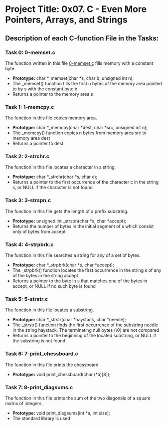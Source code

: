 # Project Title: 0x07. C - Even More Pointers, Arrays, and Strings

## Description of each C-function File in the Tasks:

### Task 0: 0-memset.c
The function written in this file [0-memset.c](https://github.com/GoodnessJames/alx-low_level_programming/blob/master/0x07-pointers_arrays_strings/0-memset.c) fills memory with a constant byte
- **Prototype:** char *_memset(char *s, char b, unsigned int n);
- The _memset() function fills the first n bytes of the memory area pointed to by s with the constant byte b
- Returns a pointer to the memory area s

### Task 1: 1-memcpy.c
The function in this file copies memory area.
- **Prototype:** char *_memcpy(char *dest, char *src, unsigned int n);
- The _memcpy() function copies n bytes from memory area src to memory area dest
- Returns a pointer to dest

### Task 2: 2-strchr.c

The function in this file locates a character in a string.
- **Prototype:** char *_strchr(char *s, char c);
- Returns a pointer to the first occurrence of the character c in the string s, or NULL if the character is not found

### Task 3: 3-strspn.c

The function in this file gets the length of a prefix substring.
- **Prototype:** unsigned int _strspn(char *s, char *accept);
- Returns the number of bytes in the initial segment of s which consist only of bytes from accept

### Task 4: 4-strpbrk.c

The function in this file searches a string for any of a set of bytes.
- **Prototype:** char *_strpbrk(char *s, char *accept);
- The _strpbrk() function locates the first occurrence in the string s of any of the bytes in the string accept
- Returns a pointer to the byte in s that matches one of the bytes in accept, or NULL if no such byte is found

### Task 5: 5-strstr.c

The function in this file locates a substring.
- **Prototype:** char *_strstr(char *haystack, char *needle);
- The _strstr() function finds the first occurrence of the substring needle in the string haystack. The terminating null bytes (\0) are not compared
- Returns a pointer to the beginning of the located substring, or NULL if the substring is not found.

### Task 6: 7-print_chessboard.c

The function in this file prints the chessboard
- **Prototype:** void print_chessboard(char (*a)[8]);

### Task 7: 8-print_diagsums.c

The function in this file prints the sum of the two diagonals of a square matrix of integers.
- **Prototype:** void print_diagsums(int *a, int size);
- The standard library is used
